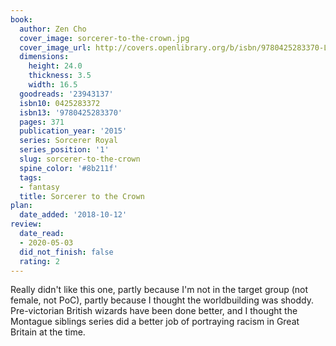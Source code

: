 ```yaml
---
book:
  author: Zen Cho
  cover_image: sorcerer-to-the-crown.jpg
  cover_image_url: http://covers.openlibrary.org/b/isbn/9780425283370-L.jpg
  dimensions:
    height: 24.0
    thickness: 3.5
    width: 16.5
  goodreads: '23943137'
  isbn10: 0425283372
  isbn13: '9780425283370'
  pages: 371
  publication_year: '2015'
  series: Sorcerer Royal
  series_position: '1'
  slug: sorcerer-to-the-crown
  spine_color: '#8b211f'
  tags:
  - fantasy
  title: Sorcerer to the Crown
plan:
  date_added: '2018-10-12'
review:
  date_read:
  - 2020-05-03
  did_not_finish: false
  rating: 2
---
```


Really didn't like this one, partly because I'm not in the target group (not female, not PoC), partly because I thought the worldbuilding was shoddy. Pre-victorian British wizards have been done better, and I thought the Montague siblings series did a better job of portraying racism in Great Britain at the time.
